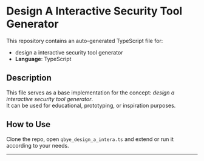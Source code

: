 # Design A Interactive Security Tool Generator

This repository contains an auto-generated TypeScript file for:

- design a interactive security tool generator
- **Language**: TypeScript

## Description

This file serves as a base implementation for the concept: *design a interactive security tool generator*.  
It can be used for educational, prototyping, or inspiration purposes.

## How to Use

Clone the repo, open `qbye_design_a_intera.ts` and extend or run it according to your needs.

---


